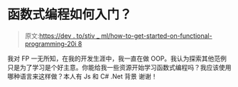 # 函数式编程如何入门？

> 原文:[https://dev . to/stiv _ ml/how-to-get-started-on-functional-programming-20i 8](https://dev.to/stiv_ml/how-to-get-started-on-functional-programming-20i8)

我对 FP 一无所知，在我的开发生涯中，我一直在做 OOP。我认为探索其他范例只是为了学习是个好主意。你能给我一些资源开始学习函数式编程吗？我应该使用哪种语言来这样做？本人有 Js 和 C# .Net 背景
谢谢！